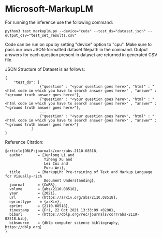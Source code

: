 # Microsoft-MarkupLM

For running the inference use the following command:

`python3 test_markuplm.py --device="cuda" --test_ds="dataset.json" --output_csv="test_set_results.csv"`

Code can be run on cpu by setting "device" option to "cpu". Make sure to pass our own JSON-formatted dataset filepath in the command. Output answers for each question present in dataset are returned in generated CSV file.

JSON Structure of Dataset is as follows:

```
{
    "test_ds": [
                {"question" : "<your question goes here>", "html" : "<html code in which you have to search answer goes here>" , "answer" : "<ground truth answer goes here>"},
                {"question" : "<your question goes here>", "html" : "<html code in which you have to search answer goes here>" , "answer" : "<ground truth answer goes here>"},
                ...
                {"question" : "<your question goes here>", "html" : "<html code in which you have to search answer goes here>" , "answer" : "<ground truth answer goes here>"}
            ]
}
```
Reference Citation:

```
@article{DBLP:journals/corr/abs-2110-08518,
  author       = {Junlong Li and
                  Yiheng Xu and
                  Lei Cui and
                  Furu Wei},
  title        = {MarkupLM: Pre-training of Text and Markup Language for Visually-rich
                  Document Understanding},
  journal      = {CoRR},
  volume       = {abs/2110.08518},
  year         = {2021},
  url          = {https://arxiv.org/abs/2110.08518},
  eprinttype    = {arXiv},
  eprint       = {2110.08518},
  timestamp    = {Fri, 22 Oct 2021 13:33:09 +0200},
  biburl       = {https://dblp.org/rec/journals/corr/abs-2110-08518.bib},
  bibsource    = {dblp computer science bibliography, https://dblp.org}
}
```
